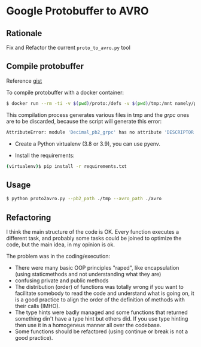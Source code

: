 # Google Protobuffer to AVRO

## Rationale

Fix and Refactor the current ```proto_to_avro.py``` tool

## Compile protobuffer

Reference [gist](https://gist.github.com/txomon/5c8eb8402989a26a016265009dc51e67)

To compile protobuffer with a docker container:

```bash
$ docker run --rm -ti -v $(pwd)/proto:/defs -v $(pwd)/tmp:/mnt namely/protoc-all -d /defs/ -l python -o /mnt
```

This compilation process generates various files in tmp and the *grpc* ones are to be discarded, because the script will
generate this error:

```bash
AttributeError: module 'Decimal_pb2_grpc' has no attribute 'DESCRIPTOR'
```

* Create a Python virtualenv (3.8 or 3.9), you can use pyenv.

* Install the requirements:

```bash
(virtualenv)$ pip install -r requirements.txt
```


## Usage

```bash
$ python proto2avro.py --pb2_path ./tmp --avro_path ./avro
```

## Refactoring

I think the main structure of the code is OK. Every function executes a different task, and probably some tasks could be joined to optimize the code, but the main idea, in my opinion is ok.

The problem was in the coding/execution:
* There were many basic OOP principles "raped", like encapsulation (using staticmethods and not understanding what they are)
* confusing private and public methods
* The distribution (order) of functions was totally wrong if you want to facilitate somebody to read the code and understand what is going on, it is a good practice to align the order of the definition of methods with their calls (IMHO). 
* The type hints were badly managed and some functions that returned something din't have a type hint but others did. If you use type hinting then use it in a homogeneus manner all over the codebase.
* Some functions should be refactored (using continue or break is not a good practice).